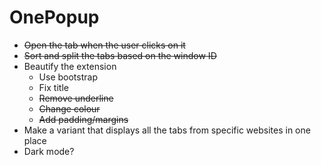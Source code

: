 # OnePopup

* ~~Open the tab when the user clicks on it~~
* ~~Sort and split the tabs based on the window ID~~
* Beautify the extension
  * Use bootstrap
  * Fix title
  * ~~Remove underline~~
  * ~~Change colour~~
  * ~~Add padding/margins~~
* Make a variant that displays all the tabs from specific websites in one place
* Dark mode?
